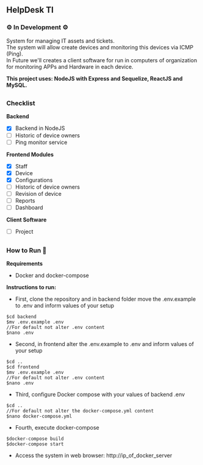 ## HelpDesk TI
### :gear: In Development :gear:

System for managing IT assets and tickets.  
The system will allow create devices and monitoring this devices via ICMP (Ping).  
In Future we'll creates a client software for run in computers of organization for monitoring APPs and Hardware in each device.  

**This project uses: NodeJS with Express and Sequelize, ReactJS and MySQL.**

##
### Checklist
**Backend**
- [x] Backend in NodeJS
- [ ] Historic of device owners 
- [ ] Ping monitor service

**Frontend Modules**
- [x] Staff
- [x] Device
- [x] Configurations
- [ ] Historic of device owners
- [ ] Revision of device
- [ ] Reports
- [ ] Dashboard

**Client Software**
- [ ] Project


##
### How to Run :electric_plug:  

**Requirements**
- Docker and docker-compose

**Instructions to run:**
- First, clone the repository and in backend folder move the .env.example to .env and inform values of your setup  

```
$cd backend
$mv .env.example .env
//For default not alter .env content
$nano .env
```  

- Second, in frontend alter the .env.example to .env and inform values of your setup  
```
$cd ..
$cd frontend
$mv .env.example .env
//For default not alter .env content
$nano .env
```

- Third, configure Docker compose with your values of backend .env  
```
$cd ..
//For default not alter the docker-compose.yml content
$nano docker-compose.yml
```

- Fourth, execute docker-compose  
```
$docker-compose build
$docker-compose start
```

- Access the system in web browser:
http://ip_of_docker_server